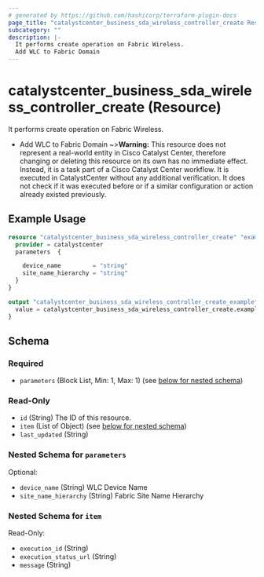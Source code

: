 ```yaml
---
# generated by https://github.com/hashicorp/terraform-plugin-docs
page_title: "catalystcenter_business_sda_wireless_controller_create Resource - terraform-provider-catalystcenter"
subcategory: ""
description: |-
  It performs create operation on Fabric Wireless.
  Add WLC to Fabric Domain
---
```


# catalystcenter_business_sda_wireless_controller_create (Resource)

It performs create operation on Fabric Wireless.

- Add WLC to Fabric Domain
~>**Warning:**
This resource does not represent a real-world entity in Cisco Catalyst Center, therefore changing or deleting this resource on its own has no immediate effect.
Instead, it is a task part of a Cisco Catalyst Center workflow. It is executed in CatalystCenter without any additional verification. It does not check if it was executed before or if a similar configuration or action already existed previously.

## Example Usage

```terraform
resource "catalystcenter_business_sda_wireless_controller_create" "example" {
  provider = catalystcenter
  parameters  {

    device_name         = "string"
    site_name_hierarchy = "string"
  }
}

output "catalystcenter_business_sda_wireless_controller_create_example" {
  value = catalystcenter_business_sda_wireless_controller_create.example
}
```

<!-- schema generated by tfplugindocs -->
## Schema

### Required

- `parameters` (Block List, Min: 1, Max: 1) (see [below for nested schema](#nestedblock--parameters))

### Read-Only

- `id` (String) The ID of this resource.
- `item` (List of Object) (see [below for nested schema](#nestedatt--item))
- `last_updated` (String)

<a id="nestedblock--parameters"></a>
### Nested Schema for `parameters`

Optional:

- `device_name` (String) WLC Device Name
- `site_name_hierarchy` (String) Fabric Site Name Hierarchy


<a id="nestedatt--item"></a>
### Nested Schema for `item`

Read-Only:

- `execution_id` (String)
- `execution_status_url` (String)
- `message` (String)

